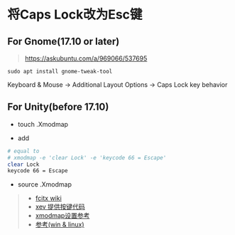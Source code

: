 将Caps Lock改为Esc键
===================

For Gnome(17.10 or later)
------------------

> https://askubuntu.com/a/969066/537695

    sudo apt install gnome-tweak-tool

Keyboard & Mouse -> Additional Layout Options -> Caps Lock key behavior

For Unity(before 17.10)
------------------

- touch .Xmodmap

- add

``` bash
# equal to
# xmodmap -e 'clear Lock' -e 'keycode 66 = Escape'
clear Lock
keycode 66 = Escape
```
- source .Xmodmap

> - [fcitx wiki](https://fcitx-im.org/wiki/FAQ#xmodmap_settings_being_overwritten)
> - [xev 提供按键代码](http://askubuntu.com/a/23493/537695)
> - [xmodmap设置参考](http://askubuntu.com/a/670033/537695)
> - [参考(win & linux)](http://mingxinglai.com/cn/2013/05/change-capslock-to-esc/)
